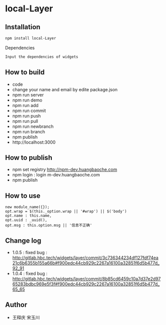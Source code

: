 # local-Layer
>

## Installation


```bash
npm install local-Layer
```

Dependencies

```bash
Input the dependencies of widgets
```

## How to build

 * code
 * change your name and email by edite package.json
 * npm run server
 * npm run demo
 * npm run add
 * npm run commit
 * npm run push
 * npm run pull
 * npm run newbranch
 * npm run branch
 * npm publish
 * http://localhost:3000

## How to publish
 * npm set registry http://npm-dev.huangbaoche.com
 * npm login : login m-dev.huangbaoche.com
 * npm publish

## How to use
 ```
 new module_name({});
 opt.wrap = $(this._option.wrap || '#wrap') || $('body')
 opt.name : this.name,
 opt.uuid : _uuid(),
 opt.msg : this.option.msg || '信息不正确'

 ```

 ## Change log
 * 1.0.5 : fixed bug : http://gitlab.hbc.tech/widgets/layer/commit/3c736344234df127fdf74ea21c6b6355b155a66b#f900edc44cb929c2267a16100a32851f6d5b477d_92_91
 * 1.0.4 : fixed bug : http://gitlab.hbc.tech/widgets/layer/commit/8b85cd6459c10a7d37e2d9765283bdbc969e5f3f#f900edc44cb929c2267a16100a32851f6d5b477d_65_65

## Author
 * 王释庆 宋玉川
